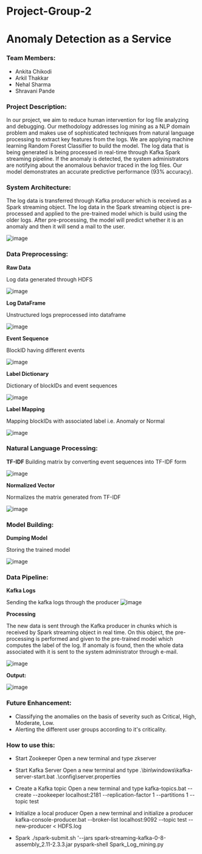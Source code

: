 # Project-Group-2


# Anomaly Detection as a Service



### **Team Members:**

- Ankita Chikodi                              
- Arkil Thakkar                                 
- Nehal Sharma                         
- Shravani Pande



### **Project Description:**

In our project, we aim to reduce human intervention for log file analyzing and debugging. Our methodology addresses log mining as a NLP domain problem and makes use of sophisticated techniques from natural language processing to extract key features from the logs. We are applying machine learning Random Forest Classifier to build the model. The log data that is being generated is being processed in real-time through Kafka Spark streaming pipeline. If the anomaly is detected, the system administrators are notifying about the anomalous behavior traced in the log files. Our model demonstrates an accurate predictive performance (93% accuracy).

### **System Architecture:**

The log data is transferred through Kafka producer which is received as a Spark streaming object. The log data in the Spark streaming object is pre-processed and applied to the pre-trained model which is build using the older logs. After pre-processing, the model will predict whether it is an anomaly and then it will send a mail to the user.

![image](https://user-images.githubusercontent.com/47070167/57565603-a8b03980-7375-11e9-9c41-86370a0de1ad.png)



### **Data Preprocessing:**

**Raw Data**

Log data generated through HDFS 

![image](https://user-images.githubusercontent.com/47070167/57565520-5884a780-7374-11e9-9dfe-9dd4e631451f.png)


**Log DataFrame**

Unstructured logs preprocessed into dataframe

![image](https://user-images.githubusercontent.com/47070167/57565523-74884900-7374-11e9-8311-9aaaf5b3e4f7.png)


**Event Sequence**

BlockID having different events 

![image](https://user-images.githubusercontent.com/47070167/57565521-6a664a80-7374-11e9-8b18-ea7ab5d0cd22.png)


**Label Dictionary**

Dictionary of blockIDs and event sequences

![image](https://user-images.githubusercontent.com/47070167/57565539-aef1e600-7374-11e9-9a77-cb7cd0b8c5a2.png)


**Label Mapping**

Mapping blockIDs with associated label i.e. Anomaly or Normal

![image](https://user-images.githubusercontent.com/47070167/57565534-a00b3380-7374-11e9-8da2-51ae87e11721.png)

### **Natural Language Processing:**
**TF-IDF**
Building matrix by converting event sequences into TF-IDF form

![image](https://user-images.githubusercontent.com/47070167/57565552-ed87a080-7374-11e9-92ae-eb77ee142aa4.png)

**Normalized Vector**

Normalizes the matrix generated from TF-IDF

![image](https://user-images.githubusercontent.com/47070167/57565561-0f812300-7375-11e9-8023-1360253fa09c.png)


### **Model Building:**
**Dumping Model**

Storing the trained model

![image](https://user-images.githubusercontent.com/47070167/57565565-2758a700-7375-11e9-991f-48f016dbf913.png)


### **Data Pipeline:**

**Kafka Logs**

Sending the kafka logs through the producer
![image](https://user-images.githubusercontent.com/47070167/57565902-908ee900-737a-11e9-8d58-2343fba31175.png)

**Processing**

The new data is sent through the Kafka producer in chunks which is received by Spark streaming object in real time. On this object, the pre-processing is performed and given to the pre-trained model which computes the label of the log. If anomaly is found, then the whole data associated with it is sent to the system administrator through e-mail.

![image](https://user-images.githubusercontent.com/47070167/57566970-6859b700-7387-11e9-9c7d-96de39dafe1e.png)


**Output:**

![image](https://user-images.githubusercontent.com/47070167/57566127-c7b2c980-737d-11e9-86ed-0b1e935b19a4.png)

### **Future Enhancement:**

- Classifying the anomalies on the basis of severity such as Critical, High, Moderate, Low.
- Alerting the different user groups according to it's criticality.
 

### **How to use this:**

- Start Zookeeper
  Open a new terminal and type zkserver

- Start Kafka Server
   Open a new terminal and type
  .\bin\windows\kafka-server-start.bat .\config\server.properties 

- Create a Kafka topic
  Open a new terminal and type
  kafka-topics.bat --create --zookeeper localhost:2181 --replication-factor 1 --partitions 1 --topic test

- Initialize a local producer 
  Open a new terminal and initialize a producer
  kafka-console-producer.bat --broker-list localhost:9092 --topic test \--new-producer < HDFS.log

- Spark 
  ./spark-submit.sh '--jars spark-streaming-kafka-0-8-assembly_2.11-2.3.3.jar pyspark-shell Spark_Log_mining.py




